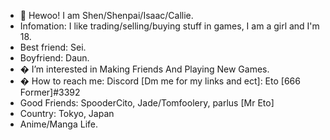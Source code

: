 - 👋 Hewoo! I am Shen/Shenpai/Isaac/Callie.
- Infomation: I like trading/selling/buying stuff in games, I am a girl and I'm 18.
- Best friend: Sei.
- Boyfriend: Daun.
- � I’m interested in Making Friends And Playing New Games.
- � How to reach me: Discord [Dm me for my links and ect]: Eto [666 Former]#3392
- Good Friends: SpooderCito, Jade/Tomfoolery, parlus [Mr Eto]
- Country: Tokyo, Japan
- Anime/Manga Life.
